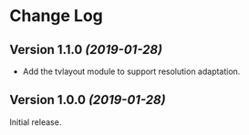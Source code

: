 Change Log
==========


Version 1.1.0 *(2019-01-28)*
----------------------------

 * Add the tvlayout module to support resolution adaptation.


Version 1.0.0 *(2019-01-28)*
----------------------------

Initial release.
